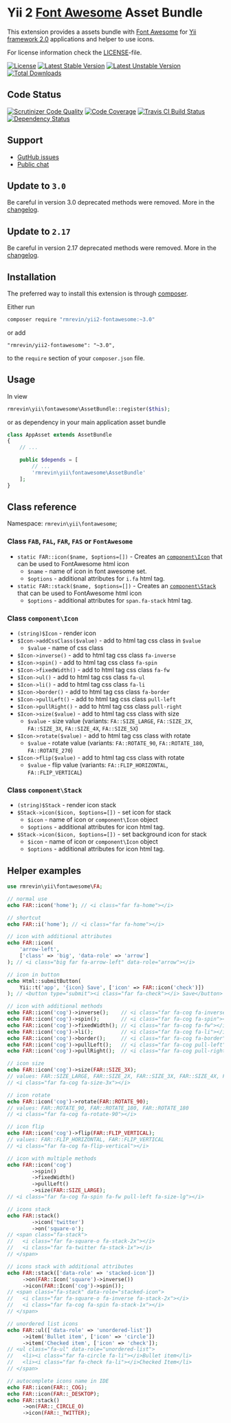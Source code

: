 Yii 2 [Font Awesome](http://fortawesome.github.io/Font-Awesome/) Asset Bundle
===============================

This extension provides a assets bundle with [Font Awesome](http://fortawesome.github.io/Font-Awesome/)
for [Yii framework 2.0](http://www.yiiframework.com/) applications and helper to use icons.

For license information check the [LICENSE](https://github.com/rmrevin/yii2-fontawesome/blob/master/LICENSE)-file.

[![License](https://poser.pugx.org/rmrevin/yii2-fontawesome/license.svg)](https://packagist.org/packages/rmrevin/yii2-fontawesome)
[![Latest Stable Version](https://poser.pugx.org/rmrevin/yii2-fontawesome/v/stable.svg)](https://packagist.org/packages/rmrevin/yii2-fontawesome)
[![Latest Unstable Version](https://poser.pugx.org/rmrevin/yii2-fontawesome/v/unstable.svg)](https://packagist.org/packages/rmrevin/yii2-fontawesome)
[![Total Downloads](https://poser.pugx.org/rmrevin/yii2-fontawesome/downloads.svg)](https://packagist.org/packages/rmrevin/yii2-fontawesome)

Code Status
-----------
[![Scrutinizer Code Quality](https://scrutinizer-ci.com/g/rmrevin/yii2-fontawesome/badges/quality-score.png?b=master)](https://scrutinizer-ci.com/g/rmrevin/yii2-fontawesome/?branch=master)
[![Code Coverage](https://scrutinizer-ci.com/g/rmrevin/yii2-fontawesome/badges/coverage.png?b=master)](https://scrutinizer-ci.com/g/rmrevin/yii2-fontawesome/?branch=master)
[![Travis CI Build Status](https://travis-ci.org/rmrevin/yii2-fontawesome.svg)](https://travis-ci.org/rmrevin/yii2-fontawesome)
[![Dependency Status](https://www.versioneye.com/user/projects/54119b799e16229fe00000da/badge.svg)](https://www.versioneye.com/user/projects/54119b799e16229fe00000da)

Support
-------
* [GutHub issues](https://github.com/rmrevin/yii2-fontawesome/issues)
* [Public chat](https://gitter.im/rmrevin/support)

Update to `3.0`
----------------

Be careful in version 3.0 deprecated methods were removed. More in the [changelog](https://github.com/rmrevin/yii2-fontawesome/blob/master/CHANGELOG.md).

Update to `2.17`
----------------

Be careful in version 2.17 deprecated methods were removed. More in the [changelog](https://github.com/rmrevin/yii2-fontawesome/blob/2.x/CHANGELOG.md).

Installation
------------

The preferred way to install this extension is through [composer](https://getcomposer.org/).

Either run

```bash
composer require "rmrevin/yii2-fontawesome:~3.0"
```

or add

```
"rmrevin/yii2-fontawesome": "~3.0",
```

to the `require` section of your `composer.json` file.

Usage
-----

In view

```php
rmrevin\yii\fontawesome\AssetBundle::register($this);

```

or as dependency in your main application asset bundle

```php
class AppAsset extends AssetBundle
{
	// ...

	public $depends = [
		// ...
		'rmrevin\yii\fontawesome\AssetBundle'
	];
}

```

Class reference
---------------

Namespace: `rmrevin\yii\fontawesome`;

### Class `FAB`, `FAL`, `FAR`, `FAS` or `FontAwesome`

* `static FAR::icon($name, $options=[])` - Creates an [`component\Icon`](#class-componenticon) that can be used to FontAwesome html icon
  * `$name` - name of icon in font awesome set.
  * `$options` - additional attributes for `i.fa` html tag.
* `static FAR::stack($name, $options=[])` - Creates an [`component\Stack`](#class-componentstack) that can be used to FontAwesome html icon
  * `$options` - additional attributes for `span.fa-stack` html tag.

### Class `component\Icon`

* `(string)$Icon` - render icon
* `$Icon->addCssClass($value)` - add to html tag css class in `$value`
  * `$value` - name of css class
* `$Icon->inverse()` - add to html tag css class `fa-inverse`
* `$Icon->spin()` - add to html tag css class `fa-spin`
* `$Icon->fixedWidth()` - add to html tag css class `fa-fw`
* `$Icon->ul()` - add to html tag css class `fa-ul`
* `$Icon->li()` - add to html tag css class `fa-li`
* `$Icon->border()` - add to html tag css class `fa-border`
* `$Icon->pullLeft()` - add to html tag css class `pull-left`
* `$Icon->pullRight()` - add to html tag css class `pull-right`
* `$Icon->size($value)` - add to html tag css class with size
  * `$value` - size value (variants: `FA::SIZE_LARGE`, `FA::SIZE_2X`, `FA::SIZE_3X`, `FA::SIZE_4X`, `FA::SIZE_5X`)
* `$Icon->rotate($value)` - add to html tag css class with rotate
  * `$value` - rotate value (variants: `FA::ROTATE_90`, `FA::ROTATE_180`, `FA::ROTATE_270`)
* `$Icon->flip($value)` - add to html tag css class with rotate
  * `$value` - flip value (variants: `FA::FLIP_HORIZONTAL`, `FA::FLIP_VERTICAL`)

### Class `component\Stack`

* `(string)$Stack` - render icon stack
* `$Stack->icon($icon, $options=[])` - set icon for stack
  * `$icon` - name of icon or `component\Icon` object
  * `$options` - additional attributes for icon html tag.
* `$Stack->icon($icon, $options=[])` - set background icon for stack
  * `$icon` - name of icon or `component\Icon` object
  * `$options` - additional attributes for icon html tag.

Helper examples
---------------

```php
use rmrevin\yii\fontawesome\FA;

// normal use
echo FAR::icon('home'); // <i class="far fa-home"></i>

// shortcut
echo FAR::i('home'); // <i class="far fa-home"></i>

// icon with additional attributes
echo FAR::icon(
    'arrow-left', 
    ['class' => 'big', 'data-role' => 'arrow']
); // <i class="big far fa-arrow-left" data-role="arrow"></i>

// icon in button
echo Html::submitButton(
    Yii::t('app', '{icon} Save', ['icon' => FAR::icon('check')])
); // <button type="submit"><i class="far fa-check"></i> Save</button>

// icon with additional methods
echo FAR::icon('cog')->inverse();    // <i class="far fa-cog fa-inverse"></i>
echo FAR::icon('cog')->spin();       // <i class="far fa-cog fa-spin"></i>
echo FAR::icon('cog')->fixedWidth(); // <i class="far fa-cog fa-fw"></i>
echo FAR::icon('cog')->li();         // <i class="far fa-cog fa-li"></i>
echo FAR::icon('cog')->border();     // <i class="far fa-cog fa-border"></i>
echo FAR::icon('cog')->pullLeft();   // <i class="far fa-cog pull-left"></i>
echo FAR::icon('cog')->pullRight();  // <i class="far fa-cog pull-right"></i>

// icon size
echo FAR::icon('cog')->size(FAR::SIZE_3X);
// values: FAR::SIZE_LARGE, FAR::SIZE_2X, FAR::SIZE_3X, FAR::SIZE_4X, FAR::SIZE_5X
// <i class="far fa-cog fa-size-3x"></i>

// icon rotate
echo FAR::icon('cog')->rotate(FAR::ROTATE_90); 
// values: FAR::ROTATE_90, FAR::ROTATE_180, FAR::ROTATE_180
// <i class="far fa-cog fa-rotate-90"></i>

// icon flip
echo FAR::icon('cog')->flip(FAR::FLIP_VERTICAL); 
// values: FAR::FLIP_HORIZONTAL, FAR::FLIP_VERTICAL
// <i class="far fa-cog fa-flip-vertical"></i>

// icon with multiple methods
echo FAR::icon('cog')
        ->spin()
        ->fixedWidth()
        ->pullLeft()
        ->size(FAR::SIZE_LARGE);
// <i class="far fa-cog fa-spin fa-fw pull-left fa-size-lg"></i>

// icons stack
echo FAR::stack()
        ->icon('twitter')
        ->on('square-o');
// <span class="fa-stack">
//   <i class="far fa-square-o fa-stack-2x"></i>
//   <i class="far fa-twitter fa-stack-1x"></i>
// </span>

// icons stack with additional attributes
echo FAR::stack(['data-role' => 'stacked-icon'])
     ->on(FAR::Icon('square')->inverse())
     ->icon(FAR::Icon('cog')->spin());
// <span class="fa-stack" data-role="stacked-icon">
//   <i class="far fa-square-o fa-inverse fa-stack-2x"></i>
//   <i class="far fa-cog fa-spin fa-stack-1x"></i>
// </span>

// unordered list icons 
echo FAR::ul(['data-role' => 'unordered-list'])
     ->item('Bullet item', ['icon' => 'circle'])
     ->item('Checked item', ['icon' => 'check']);
// <ul class="fa-ul" data-role="unordered-list">
//   <li><i class="far fa-circle fa-li"></i>Bullet item</li>
//   <li><i class="far fa-check fa-li"></i>Checked Item</li>
// </span>

// autocomplete icons name in IDE
echo FAR::icon(FAR::_COG);
echo FAR::icon(FAR::_DESKTOP);
echo FAR::stack()
     ->on(FAR::_CIRCLE_O)
     ->icon(FAR::_TWITTER);
```
